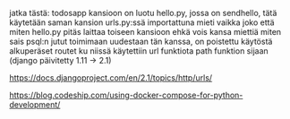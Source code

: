 jatka tästä:
todosapp kansioon on luotu hello.py, jossa on sendhello, tätä käytetään saman kansion urls.py:ssä importattuna
mieti vaikka joko että miten hello.py pitäs laittaa toiseen kansioon
ehkä vois kansa miettiä miten sais psql:n jutut toimimaan uudestaan tän kanssa, on poistettu käytöstä alkuperäset routet ku niissä käytettiin url funktiota path funktion sijaan (django päivitetty 1.11 -> 2.1)

https://docs.djangoproject.com/en/2.1/topics/http/urls/

https://blog.codeship.com/using-docker-compose-for-python-development/
